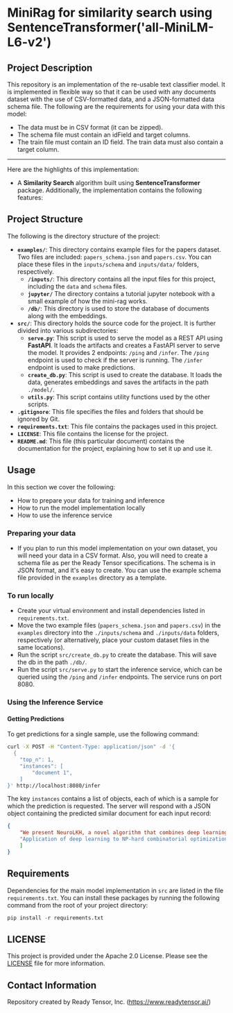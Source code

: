 # MiniRag for similarity search using SentenceTransformer('all-MiniLM-L6-v2')

## Project Description

This repository is an implementation of the re-usable text classifier model. It is implemented in flexible way so that it can be used with any documents dataset with the use of CSV-formatted data, and a JSON-formatted data schema file. 
The following are the requirements for using your data with this model:

- The data must be in CSV format (it can be zipped).
- The schema file must contain an idField and target columns.
- The train file must contain an ID field. The train data must also contain a target column.

---

Here are the highlights of this implementation: <br/>

- A **Similarity Search** algorithm built using **SentenceTransformer** package.
  Additionally, the implementation contains the following features:

## Project Structure
The following is the directory structure of the project:
- **`examples/`**: This directory contains example files for the papers dataset. Two files are included: `papers_schema.json` and `papers.csv`.
You can place these files in the `inputs/schema` and `inputs/data/` folders, respectively.
  - **`/inputs/`**: This directory contains all the input files for this project, including the `data` and `schema` files.
  - **`jupyter/`** The directory contains a tutorial jupyter notebook with a small example of how the mini-rag works.
  - **`/db/`**: This directory is used to store the database of documents along with the embeddings.
- **`src/`**: This directory holds the source code for the project. It is further divided into various subdirectories:
  - **`serve.py`**: This script is used to serve the model as a REST API using **FastAPI**. It loads the artifacts and creates a FastAPI server to serve the model. It provides 2 endpoints: `/ping` and `/infer`. The `/ping` endpoint is used to check if the server is running. The `/infer` endpoint is used to make predictions.
  - **`create_db.py`**: This script is used to create the database. It loads the data, generates embeddings and saves the artifacts in the path `./model/`.
  - **`utils.py`**: This script contains utility functions used by the other scripts.
- **`.gitignore`**: This file specifies the files and folders that should be ignored by Git.
- **`requirements.txt`**: This file contains the packages used in this project.
- **`LICENSE`**: This file contains the license for the project.
- **`README.md`**: This file (this particular document) contains the documentation for the project, explaining how to set it up and use it.

## Usage
In this section we cover the following:
- How to prepare your data for training and inference
- How to run the model implementation locally
- How to use the inference service
### Preparing your data
- If you plan to run this model implementation on your own dataset, you will need your data in a CSV format. Also, you will need to create a schema file as per the Ready Tensor specifications. The schema is in JSON format, and it's easy to create. You can use the example schema file provided in the `examples` directory as a template.
### To run locally
- Create your virtual environment and install dependencies listed in `requirements.txt`.
- Move the two example files (`papers_schema.json` and `papers.csv`) in the `examples` directory into the `./inputs/schema` and `./inputs/data` folders, respectively (or alternatively, place your custom dataset files in the same locations).
- Run the script `src/create_db.py` to create the database. This will save the db in the path `./db/`.
- Run the script `src/serve.py` to start the inference service, which can be queried using the `/ping` and `/infer` endpoints. The service runs on port 8080.
### Using the Inference Service
#### Getting Predictions
To get predictions for a single sample, use the following command:
```bash
curl -X POST -H "Content-Type: application/json" -d '{
  {
    "top_n": 1,
    "instances": [
        "document 1",
    ]
}' http://localhost:8080/infer
```
The key `instances` contains a list of objects, each of which is a sample for which the prediction is requested. The server will respond with a JSON object containing the predicted similar document for each input record:
```json
{
    "We present NeuroLKH, a novel algorithm that combines deep learning with the strong traditional heuristic Lin-Kernighan-Helsgaun (LKH) for solving Traveling Salesman Problem. Specifically, we train a Sparse Graph Network (SGN) with supervised learning for edge scores and unsupervised learning for node penalties, both of which are critical for improving the performance of LKH. Based on the output of SGN, NeuroLKH creates the edge candidate set and transforms edge distances to guide the searching process of LKH. Extensive experiments firmly demonstrate that, by training one model on a wide range of problem sizes, NeuroLKH significantly outperforms LKH and generalizes well to much larger sizes. Also, we show that NeuroLKH can be applied to other routing problems such as Capacitated Vehicle Routing Problem (CVRP), Pickup and Delivery Problem (PDP), and CVRP with Time Windows (CVRPTW).": [
    "Application of deep learning to NP-hard combinatorial optimization problems is an emerging research trend, and a number of interesting approaches have been published over the last few years. In this work we address robust optimization, which is a more complex variant where a max-min problem is to be solved. We obtain robust solutions by solving the inner minimization problem exactly and apply Reinforcement Learning to learn a heuristic for the outer problem. The minimization term in the inner objective represents an obstacle to existing RL-based approaches, as its value depends on the full solution in a non-linear manner and cannot be evaluated for partial solutions constructed by the agent over the course of each episode. We overcome this obstacle by defining the reward in terms of the one-step advantage over a baseline policy whose role can be played by any fast heuristic for the given problem. The agent is trained to maximize the total advantage, which, as we show, is equivalent to the original objective. We validate our approach by solving min-max versions of standard benchmarks for the Capacitated Vehicle Routing and the Traveling Salesperson Problem, where our agents obtain near-optimal solutions and improve upon the baselines."
    ]
}
```

## Requirements

Dependencies for the main model implementation in `src` are listed in the file `requirements.txt`.
You can install these packages by running the following command from the root of your project directory:

```python
pip install -r requirements.txt
```

## LICENSE

This project is provided under the Apache 2.0 License. Please see the [LICENSE](LICENSE) file for more information.

## Contact Information

Repository created by Ready Tensor, Inc. (https://www.readytensor.ai/)